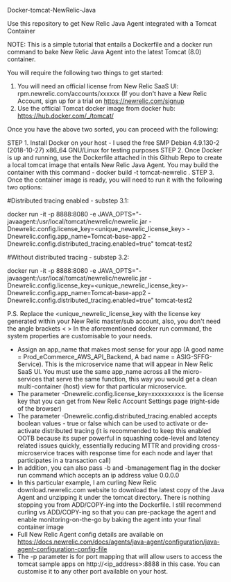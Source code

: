 Docker-tomcat-NewRelic-Java

Use this repository to get New Relic Java Agent integrated with a Tomcat Container

NOTE: This is a simple tutorial that entails a Dockerfile and a docker run command to bake New Relic Java Agent into the latest Tomcat (8.0) container.

You will require the following two things to get started:
1. You will need an official license from New Relic SaaS UI: rpm.newrelic.com/accounts/xxxxxx (If you don't have a New Relic Account, sign up for a trial on https://newrelic.com/signup 
2. Use the official Tomcat docker image from docker hub: https://hub.docker.com/_/tomcat/

Once you have the above two sorted, you can proceed with the following:

STEP 1. Install Docker on your host - I used the free SMP Debian 4.9.130-2 (2018-10-27) x86_64 GNU/Linux for testing purposes
STEP 2. Once Docker is up and running, use the Dockerfile attached in this Github Repo to create a local tomcat image that entails New Relic Java Agent. You may build the container with this command - docker build -t tomcat-newrelic .
STEP 3. Once the container image is ready, you will need to run it with the following two options:

#Distributed tracing enabled - substep 3.1:

docker run -it -p 8888:8080 -e JAVA_OPTS="-javaagent:/usr/local/tomcat/newrelic/newrelic.jar -Dnewrelic.config.license_key=<unique_newrelic_license_key> -Dnewrelic.config.app_name=Tomcat-base-app2 -Dnewrelic.config.distributed_tracing.enabled=true" tomcat-test2

#Without distributed tracing - substep 3.2: 

docker run -it -p 8888:8080 -e JAVA_OPTS="-javaagent:/usr/local/tomcat/newrelic/newrelic.jar -Dnewrelic.config.license_key=<unique_newrelic_license_key>-Dnewrelic.config.app_name=Tomcat-base-app2 -Dnewrelic.config.distributed_tracing.enabled=true" tomcat-test2

P.S. 
Replace the <unique_newrelic_license_key with the license key generated within your New Relic master/sub account, also, you don't need the angle brackets < >
In the aforementioned docker run command, the system properties are customisable to your needs. 

- Assign an app_name that makes most sense for your app (A good name = Prod_eCommerce_AWS_API_Backend, A bad name = ASIG-SFFG-Service). This is the microservice name that will appear in New Relic SaaS UI. You must use the same app_name across all the micro-services that serve the same function, this way you would get a clean multi-container (host) view for that particular microservice. 
- The parameter -Dnewrelic.config.license_key=xxxxxxxxxx is the license key that you can get from New Relic Account Settings page (right-side of the browser) 
- The parameter -Dnewrelic.config.distributed_tracing.enabled accepts boolean values - true or false which can be used to activate or de-activate distributed tracing (it is recommended to keep this enabled OOTB because its super powerful in squashing code-level and latency related issues quickly, essentially reducing MTTR and providing cross-microservice traces with response time for each node and layer that participates in a transaction call)
- In addition, you can also pass -b and -bmanagement flag in the docker run command which accepts an ip address value 0.0.0.0
- In this particular example, I am curling New Relic download.newrelic.com website to download the latest copy of the Java Agent and unzipping it under the tomcat directory. There is nothing stopping you from ADD/COPY-ing into the Dockerfile. I still recommend curling vs ADD/COPY-ing so that you can pre-package the agent and enable monitoring-on-the-go by baking the agent into your final container image
- Full New Relic Agent config details are available on https://docs.newrelic.com/docs/agents/java-agent/configuration/java-agent-configuration-config-file
- The -p parameter is for port mapping that will allow users to access the tomcat sample apps on http://<ip_address>:8888 in this case. You can customise it to any other port available on your host. 
